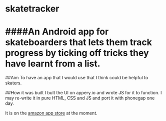 skatetracker
============

####An Android app for skateboarders that lets them track progress by ticking off tricks they have learnt from a list.
============

##Aim
To have an app that I would use that I think could be helpful to skaters.

##How it was built
I bult the UI on appery.io and wrote JS for it to function. I may re-write it in pure HTML, CSS and JS and port it with phonegap one day. 

It is on the [amazon app store](http://www.amazon.co.uk/Francis-Lewis-Skate-Tracker/dp/B00W4DFFD8/) at the moment.

